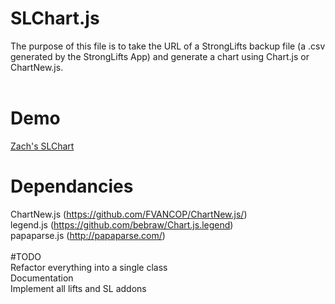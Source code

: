 # SLChart.js<br>
The purpose of this file is to take the URL of a StrongLifts backup file (a .csv generated by the StrongLifts App) and generate a chart using Chart.js or ChartNew.js.<br>
<br>
# Demo
[Zach's SLChart](http://zachtoogood.com/files/FitChart/index.html)<br>
# Dependancies<br>
ChartNew.js (https://github.com/FVANCOP/ChartNew.js/)<br>
legend.js (https://github.com/bebraw/Chart.js.legend)<br>
papaparse.js (http://papaparse.com/)<br>
<br>
#TODO<br>
Refactor everything into a single class<br>
Documentation<br>
Implement all lifts and SL addons<br>
